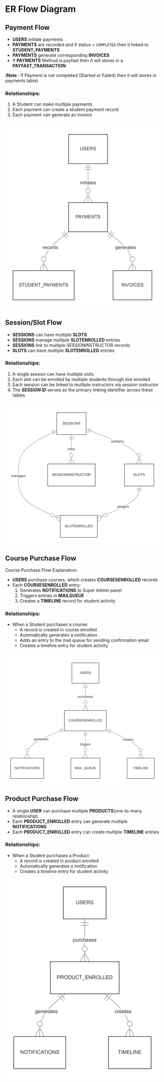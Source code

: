 # ER Flow Diagram

## Payment Flow 

- **USERS** initiate payments
- **PAYMENTS** are recorded and if status = `COMPLETED` then it linked to **STUDENT_PAYMENTS**
- **PAYMENTS** generate corresponding **INVOICES**
- If **PAYMENTS** Method is payfast then it will stores in a **PAYFAST_TRANSACTION**

(**Note** : If Payment is not completed (Started or Failed) then it will stores in payments table)

### Relationships:

1. A Student can make multiple payments
2. Each payment can create a student payment record
3. Each payment can generate an invoice

![Payment Diagarm](Payment.png)
-----------------------------------------------------------

## Session/Slot Flow 

- **SESSIONS** can have multiple **SLOTS**
- **SESSIONS** manage multiple **SLOTENROLLED** entries
- **SESSIONS** link to multiple SESSIONINSTRUCTOR records
- **SLOTS** can have multiple **SLOTENROLLED** entries

### Relationships:

1. A single session can have multiple slots
2. Each slot can be enrolled by multiple students through slot enrolled
3. Each session can be linked to multiple instructors via session instructor
4. The ***SESSION ID*** serves as the primary linking identifier across these tables

![Session flow Diagarm](Session.png)
-----------------------------------------------------

## Course Purchase Flow 

Course Purchase Flow Explanation:
- **USERS** purchase courses, which creates **COURSESENROLLED** records
- Each **COURSESENROLLED** entry:
  1. Generates **NOTIFICATIONS** to Super Admin panel 
  2. Triggers entries in **MAILQUEUE**
  3. Creates a **TIMELINE** record for student activity

### Relationships:


- When a Student purchases a course:
   - A record is created in course enrolled
   - Automatically generates a notification
   - Adds an entry to the mail queue for sending confirmation email
   - Creates a timeline entry for student activity

![Coursesflow Diagarm](Courses.png)
--------------------------------------------------------
## Product Purchase Flow

- A single **USER** can purchase multiple **PRODUCTS**(one-to-many relationship)
- Each **PRODUCT_ENROLLED** entry can generate multiple **NOTIFICATIONS**
- Each **PRODUCT_ENROLLED** entry can create multiple **TIMELINE** entries

### Relationships:

- When a Student purchases a Product:
   - A record is created in product enrolled
   - Automatically generates a notification
   - Creates a timeline entry for student activity

![Product Diagarm](Product.png)

